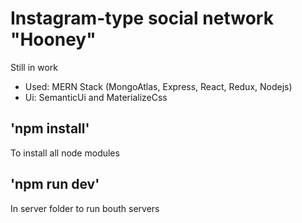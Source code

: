 # Instagram-type social network "Hooney"
Still in work
* Used: MERN Stack (MongoAtlas, Express, React, Redux, Nodejs)
* Ui: SemanticUi and MaterializeCss

## 'npm install'
To install all node modules

## 'npm run dev'
In server folder to run bouth servers